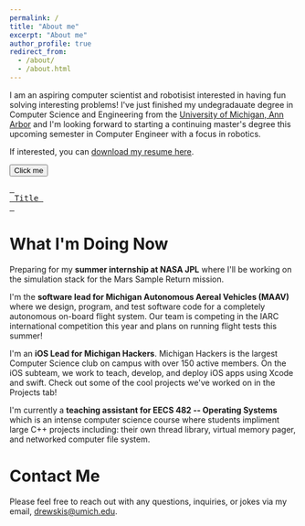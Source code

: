```yaml
---
permalink: /
title: "About me"
excerpt: "About me"
author_profile: true
redirect_from: 
  - /about/
  - /about.html
---
```

I am an aspiring computer scientist and robotisist interested in having fun solving interesting problems! I've just finished my undegradauate degree in Computer Science and Engineering from the [University of Michigan, Ann Arbor](https://www.engin.umich.edu/) and I'm looking forward to starting a continuing master's degree this upcoming semester in Computer Engineer with a focus in robotics. 

If interested, you can [download my resume here](../files/resume.pdf).

<button name="button" onclick="http://www.google.com">Click me</button>


[<kbd> <br> Title <br> </kbd>][Link]


[Link]: # 'Link with example title.'


What I'm Doing Now
======
Preparing for my **summer internship at NASA JPL** where I'll be working on the simulation stack for the Mars Sample Return mission. 

I'm the **software lead for Michigan Autonomous Aereal Vehicles (MAAV)** where we design, program, and test software code for a completely autonomous on-board flight system. Our team is competing in the IARC international competition this year and plans on running flight tests this summer! 

I'm an **iOS Lead for Michigan Hackers**. Michigan Hackers is the largest Computer Science club on campus with over 150 active members. On the iOS subteam, we work to teach, develop, and deploy iOS apps using Xcode and swift. Check out some of the cool projects we've worked on in the Projects tab!

I'm currently a **teaching assistant for EECS 482 -- Operating Systems** which is an intense computer science course where students impliment large C++ projects including: their own thread library, virtual memory pager, and networked computer file system. 


Contact Me
======
Please feel free to reach out with any questions, inquiries, or jokes via my email, [drewskis@umich.edu](mailto:drewskis@umich.edu).
